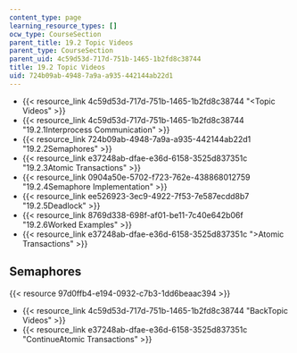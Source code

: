 ```yaml
---
content_type: page
learning_resource_types: []
ocw_type: CourseSection
parent_title: 19.2 Topic Videos
parent_type: CourseSection
parent_uid: 4c59d53d-717d-751b-1465-1b2fd8c38744
title: 19.2 Topic Videos
uid: 724b09ab-4948-7a9a-a935-442144ab22d1
---
```


*   {{< resource_link 4c59d53d-717d-751b-1465-1b2fd8c38744 "\<Topic Videos" >}}
*   {{< resource_link 4c59d53d-717d-751b-1465-1b2fd8c38744 "19.2.1Interprocess Communication" >}}
*   {{< resource_link 724b09ab-4948-7a9a-a935-442144ab22d1 "19.2.2Semaphores" >}}
*   {{< resource_link e37248ab-dfae-e36d-6158-3525d837351c "19.2.3Atomic Transactions" >}}
*   {{< resource_link 0904a50e-5702-f723-762e-438868012759 "19.2.4Semaphore Implementation" >}}
*   {{< resource_link ee526923-3ec9-4922-7f53-7e587ecdd8b7 "19.2.5Deadlock" >}}
*   {{< resource_link 8769d338-698f-af01-be11-7c40e642b06f "19.2.6Worked Examples" >}}
*   {{< resource_link e37248ab-dfae-e36d-6158-3525d837351c "\>Atomic Transactions" >}}

Semaphores
----------

{{< resource 97d0ffb4-e194-0932-c7b3-1dd6beaac394 >}}

*   {{< resource_link 4c59d53d-717d-751b-1465-1b2fd8c38744 "BackTopic Videos" >}}
*   {{< resource_link e37248ab-dfae-e36d-6158-3525d837351c "ContinueAtomic Transactions" >}}